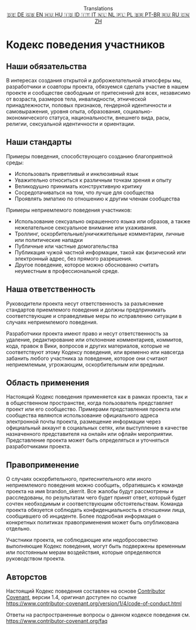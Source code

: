 <p align="center">
Translations <br>
<a href=https://github.com/Ciphey/Ciphey/tree/master/translations/de/CODE_OF_CONDUCT.md>🇩🇪 DE   </a>
<a href=https://github.com/Ciphey/Ciphey/tree/master/CODE_OF_CONDUCT.md>🇬🇧 EN   </a>
<a href=https://github.com/Ciphey/Ciphey/tree/master/translations/hu/CODE_OF_CONDUCT.md>🇭🇺 HU   </a>
<a href=https://github.com/Ciphey/Ciphey/tree/master/translations/id/CODE_OF_CONDUCT.md>🇮🇩 ID   </a>
<a href=https://github.com/Ciphey/Ciphey/tree/master/translations/it/CODE_OF_CONDUCT.md>🇮🇹 IT   </a>
<a href=https://github.com/Ciphey/Ciphey/tree/master/translations/nl/CODE_OF_CONDUCT.md>🇳🇱 NL   </a>
<a href=https://github.com/Ciphey/Ciphey/tree/master/translations/pl/CODE_OF_CONDUCT.md>🇵🇱 PL   </a>
<a href=https://github.com/Ciphey/Ciphey/tree/master/translations/pt-br/CODE_OF_CONDUCT.md>🇧🇷 PT-BR   </a>
<a href=https://github.com/Ciphey/Ciphey/tree/master/translations/ru/CODE_OF_CONDUCT.md>🇷🇺 RU   </a>
<a href=https://github.com/Ciphey/Ciphey/tree/master/translations/zh/CODE_OF_CONDUCT.md>🇨🇳 ZH   </a>
</p>

# Кодекс поведения участников

## Наши обязательства

В интересах создания открытой и доброжелательной атмосферы мы, разработчики и соавторы проекта, обязуемся сделать участие в нашем проекте и сообществе свободным от притеснений для всех, независимо от возраста, размеров тела, инвалидности, этнической принадлежности, половых признаков, гендерной идентичности и самовыражения, уровня опыта, образования, социально-экономического статуса, национальности, внешнего вида, расы, религии, сексуальной идентичности и ориентации.

## Наши стандарты

Примеры поведения, способствующего созданию благоприятной среды:

* Использовать приветливый и инклюзивный язык
* Уважительно относиться к различным точкам зрения и опыту
* Великодушно принимать конструктивную критику
* Сосредотачиваться на том, что лучше для сообщества
* Проявлять эмпатию по отношению к другим членам сообщества

Примеры неприемлемого поведения участников:

* Использование сексуально окрашенного языка или образов, а также нежелательное сексуальное внимание или ухаживания.
* Троллинг, оскорбительные/уничижительные комментарии, личные или политические нападки
* Публичные или частные домогательства
* Публикация чужой частной информации, такой как физический или электронный адрес, без прямого разрешения.
* Другое поведение, которое можно обоснованно считать неуместным в профессиональной среде.

## Наша ответственность

Руководители проекта несут ответственность за разъяснение стандартов приемлемого поведения и должны предпринимать соответствующие и справедливые меры по исправлению ситуации в случаях неприемлемого поведения.

Разработчики проекта имеют право и несут ответственность за удаление, редактирование или отклонение комментариев, коммитов, кода, правок в Вики, вопросов и других материалов, которые не соответствуют этому Кодексу поведения, или временно или навсегда забанить любого участника за поведение, которое они считают неприемлемым, угрожающим, оскорбительным или вредным.

## Область применения

Настоящий Кодекс поведения применяется как в рамках проекта, так и в общественном пространстве, когда пользователь представляет проект или его сообщество. Примерами представления проекта или сообщества являются использование официального адреса электронной почты проекта, размещение информации через официальный аккаунт в социальных сетях, или выступление в качестве назначенного представителя на онлайн или офлайн мероприятии. Представление проекта может быть определяться и уточняться разработчиками проекта.

## Правоприменение

О случаях оскорбительного, притеснительного или иного неприемлемого поведения можно сообщить, обратившись к команде проекта на имя brandon_skerrit. Все жалобы будут рассмотрены и расследованы, по результатам чего будет принят ответ, который будет сочтен необходимым и соответствующим обстоятельствам. Команда проекта обязуется соблюдать конфиденциальность в отношении лица, сообщившего об инциденте. Более подробная информация о конкретных политиках правоприменения может быть опубликована отдельно.

Участники проекта, не соблюдающие или недобросовестно выполняющие Кодекс поведения, могут быть подвержены временным или постоянным мерам воздействия, которые определяются руководством проекта.

## Авторстов

Настоящий Кодекс поведения составлен на основе [Contributor Covenant][homepage], версии 1.4, оригинал доступен по ссылке <https://www.contributor-covenant.org/version/1/4/code-of-conduct.html>

[homepage]: https://www.contributor-covenant.org

Ответы на распространенные вопросы о данном кодексе поведения см. <https://www.contributor-covenant.org/faq>
